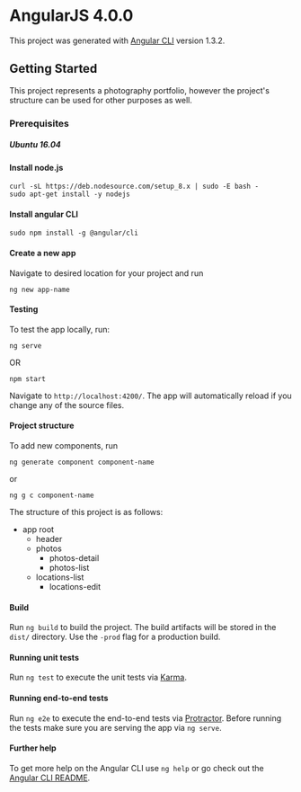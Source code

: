 # AngularJS 4.0.0

This project was generated with [Angular CLI](https://github.com/angular/angular-cli) version 1.3.2.

## Getting Started
This project represents a photography portfolio, however the project's structure can be used for other purposes as well. 

### Prerequisites 
##### Ubuntu 16.04

#### Install node.js
```
curl -sL https://deb.nodesource.com/setup_8.x | sudo -E bash -  
sudo apt-get install -y nodejs
```

#### Install angular CLI
```
sudo npm install -g @angular/cli
```

#### Create a new app

Navigate to desired location for your project and run  
```
ng new app-name
```
#### Testing
To test the app locally, run:  
```
ng serve
```  
OR  
```
npm start
```  
Navigate to `http://localhost:4200/`. The app will automatically reload if you change any of the source files.

#### Project structure

To add new components, run  
```
ng generate component component-name
```  
or  
```
ng g c component-name
```  
The structure of this project is as follows:  
- app root  
  - header  
  - photos  
    - photos-detail  
    - photos-list  
  - locations-list 
    - locations-edit   

#### Build

Run `ng build` to build the project. The build artifacts will be stored in the `dist/` directory. Use the `-prod` flag for a production build.

#### Running unit tests

Run `ng test` to execute the unit tests via [Karma](https://karma-runner.github.io).

#### Running end-to-end tests

Run `ng e2e` to execute the end-to-end tests via [Protractor](http://www.protractortest.org/).
Before running the tests make sure you are serving the app via `ng serve`.

#### Further help

To get more help on the Angular CLI use `ng help` or go check out the [Angular CLI README](https://github.com/angular/angular-cli/blob/master/README.md).
